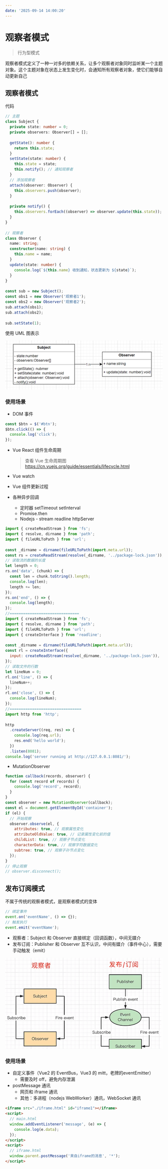 ```yaml
---
date: '2025-09-14 14:00:20'
---
```


# 观察者模式

> 行为型模式

观察者模式定义了一种一对多的依赖关系，让多个观察者对象同时监听某一个主题对象。这个主题对象在状态上发生变化时，会通知所有观察者对象，使它们能够自动更新自己

## 观察者模式

代码

```ts
// 主题
class Subject {
  private state: number = 0;
  private observers: Observer[] = [];

  getState(): number {
    return this.state;
  }
  setState(state: number) {
    this.state = state;
    this.notify(); // 通知观察者
  }
  // 添加观察者
  attach(observer: Observer) {
    this.observers.push(observer);
  }

  private notify() {
    this.observers.forEach((observer) => observer.update(this.state));
  }
}

// 观察者
class Observer {
  name: string;
  constructor(name: string) {
    this.name = name;
  }
  update(state: number) {
    console.log(`${this.name} 收到通知，状态更新为 ${state}`);
  }
}

const sub = new Subject();
const obs1 = new Observer('观察者1');
const obs2 = new Observer('观察者2');
sub.attach(obs1);
sub.attach(obs2);

sub.setState(1);
```

使用 UML 图表示

![alt text](./images/29513-01.png)

### 使用场景

- DOM 事件

```js
const $btn = $('#btn');
$btn.click(() => {
  console.log('click');
});
```

- Vue React 组件生命周期

  > 查看 Vue 生命周期图 https://cn.vuejs.org/guide/essentials/lifecycle.html

- Vue watch
- Vue 组件更新过程
- 各种异步回调
  - 定时器 setTimeout setInterval
  - Promise.then
  - Nodejs - stream readline httpServer

```js
import { createReadStream } from 'fs';
import { resolve, dirname } from 'path';
import { fileURLToPath } from 'url';

const _dirname = dirname(fileURLToPath(import.meta.url));
const rs = createReadStream(resolve(_dirname, '../package-lock.json'));
// 读取流的数据的长度
let length = 0;
rs.on('data', (chunk) => {
  const len = chunk.toString().length;
  console.log(len);
  length += len;
});
rs.on('end', () => {
  console.log(length);
});
//===============================
import { createReadStream } from 'fs';
import { resolve, dirname } from 'path';
import { fileURLToPath } from 'url';
import { createInterface } from 'readline';

const _dirname = dirname(fileURLToPath(import.meta.url));
const rl = createInterface({
  input: createReadStream(resolve(_dirname, '../package-lock.json')),
});
// 读取文件的行数
let lineNum = 0;
rl.on('line', () => {
  lineNum++;
});
rl.on('close', () => {
  console.log(lineNum);
});
//================================
import http from 'http';

http
  .createServer((req, res) => {
    console.log(req.url);
    res.end('hello world');
  })
  .listen(8081);
console.log('server running at http://127.0.0.1:8081/');
```

- MutationObserver

```js
function callback(records, observer) {
  for (const record of records) {
    console.log('record', record);
  }
}
const observer = new MutationObserver(callback);
const el = document.getElementById('container');
if (el) {
  // 开始观察
  observer.observe(el, {
    attributes: true, // 观察属性变化
    attributeOldValue: true, // 记录属性变化前的值
    childList: true, // 观察子节点变化
    characterData: true, // 观察字符数据变化
    subtree: true, // 观察子孙节点变化
  });
}
// 停止观察
// observer.disconnect();
```

## 发布订阅模式

不属于传统的观察者模式，是观察者模式的变体

```js
// 绑定事件
event.on('eventName', () => {});
// 触发执行
event.emit('eventName');
```

- 观察者：Subject 和 Observer 直接绑定（回调函数），中间无媒介
- 发布订阅：Publisher 和 Observer 互不认识，中间有媒介（事件中心），需要手动触发（emit）

![alt text](./images/29513-02.png)

### 使用场景

- 自定义事件（Vue2 的 EventBus，Vue3 的 mitt，老牌的eventEmitter）
  - 需要及时 off，避免内存泄漏
- postMessage 通讯
  - 网页和 iframe 通讯
  - 其他：多进程（nodejs WebWorker）通讯，WebSocket 通讯

```html
<iframe src="./iframe.html" id="iframe1"></iframe>
<script>
  // main.html
  window.addEventListener('message', (e) => {
    console.log(e.data);
  });
</script>
<script>
  // iframe.html
  window.parent.postMessage('来自iframe的消息', '*');
</script>
```
